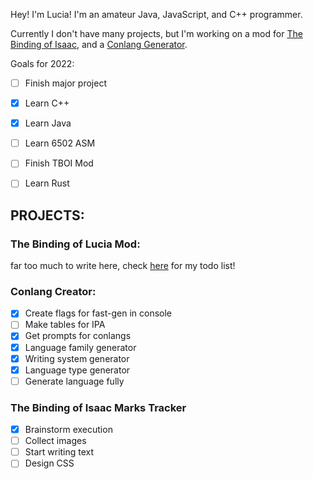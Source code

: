 Hey! I'm Lucia!
I'm an amateur Java, JavaScript, and C++ programmer.

Currently I don't have many projects, but I'm working on a mod for [The Binding of Isaac](https://github.com/saturnaliam/Binding-of-Lucia), and a [Conlang Generator](https://github.com/saturnaliam/Conlang-Creator).

Goals for 2022:
- [ ] Finish major project
- [x] Learn C++
- [x] Learn Java
- [ ] Learn 6502 ASM
- [ ] Finish TBOI Mod
- [ ] Learn Rust


## PROJECTS:

### The Binding of Lucia Mod:
far too much to write here, check [here](https://github.com/saturnaliam/Binding-of-Lucia/issues) for my todo list!

### Conlang Creator:
  - [x] Create flags for fast-gen in console
  - [ ] Make tables for IPA
  - [x] Get prompts for conlangs
  - [x] Language family generator
  - [x] Writing system generator
  - [x] Language type generator
  - [ ] Generate language fully

### The Binding of Isaac Marks Tracker
  - [x] Brainstorm execution
  - [ ] Collect images
  - [ ] Start writing text
  - [ ] Design CSS
